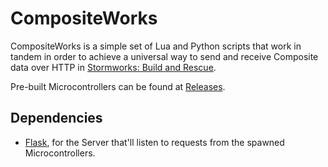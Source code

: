 # CompositeWorks
CompositeWorks is a simple set of Lua and Python scripts that work in tandem in order to achieve a universal way to send and receive Composite data over HTTP in [Stormworks: Build and Rescue](https://store.steampowered.com/app/573090/Stormworks_Build_and_Rescue/).

Pre-built Microcontrollers can be found at [Releases](https://github.com/jonasCCa/CompositeWorks/releases).

## Dependencies
* [Flask](https://github.com/pallets/flask/), for the Server that'll listen to requests from the spawned Microcontrollers.